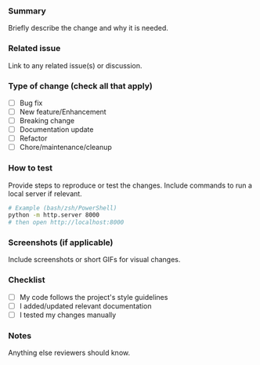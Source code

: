 ### Summary

Briefly describe the change and why it is needed.

### Related issue

Link to any related issue(s) or discussion.

### Type of change (check all that apply)

- [ ] Bug fix
- [ ] New feature/Enhancement
- [ ] Breaking change
- [ ] Documentation update
- [ ] Refactor
- [ ] Chore/maintenance/cleanup

### How to test

Provide steps to reproduce or test the changes. Include commands to run a local server if relevant.

```bash
# Example (bash/zsh/PowerShell)
python -m http.server 8000
# then open http://localhost:8000
```

### Screenshots (if applicable)

Include screenshots or short GIFs for visual changes.

### Checklist

- [ ] My code follows the project's style guidelines
- [ ] I added/updated relevant documentation
- [ ] I tested my changes manually

### Notes

Anything else reviewers should know.
